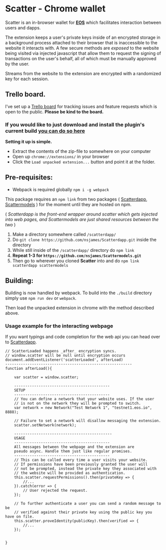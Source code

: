 # Scatter - Chrome wallet


Scatter is an in-browser wallet for **[EOS](https://eos.io/)** which facilitates interaction between users and dapps.

The extension keeps a user's private keys inside of an encrypted storage in a background process attached to their browser that is inaccessible to the website it interacts with. A few secure methods are *exposed* to the website being visited via injected javascript that allow them to request the signing of transactions on the user's behalf, all of which must be manually approved by the user.

Streams from the website to the extension are encrypted with a randomized key for each session.




## Trello board.

I've set up a [Trello board](https://trello.com/b/lP7Sj6eA) for tracking issues and feature requests which is open to the public.
**Please be kind to the board.**


### If you would like to just download and install the plugin's current build [you can do so here](https://github.com/nsjames/Scatter/raw/master/scatter.zip)

**Setting it up is simple.**
* Extract the contents of the zip-file to somewhere on your computer
* Open up `chrome://extensions/` in your browser
* Click the `Load unpacked extension...` button and point it at the folder.




## Pre-requisites:

* Webpack is required globally `npm i -g webpack`

This package requires an `npm link` from two packages 
( [Scatterdapp](https://github.com/nsjames/Scatterdapp), 
[Scattermodels](https://github.com/nsjames/Scattermodels) ) 
for the moment until they are hosted on npm. 

( _Scatterdapp is the front-end wrapper around scatter which gets injected into web pages, 
and Scattermodels are just shared resources between the two_ )

1) Make a directory somewhere called `/scatterdapp/`
2) Do `git clone https://github.com/nsjames/Scatterdapp.git` inside the directory
3) While still inside of the `/scatterdapp/` directory do `npm link`
4) **Repeat 1-3 for `https://github.com/nsjames/Scattermodels.git`**
5) Then go to wherever you cloned **Scatter** into and do `npm link scatterdapp scattermodels`


## Building:

Building is now handled by webpack. To build into the `./build` directory simply use `npm run dev` or `webpack`.

Then load the unpacked extension in chrome with the method described above.





### Usage example for the interacting webpage

If you want typings and code completion for the web api you can head over to [Scatterdapp](https://github.com/nsjames/Scatterdapp).

```
// ScatterLoaded happens _after_ encryption syncs.
// window.scatter will be null until encryption occurs
document.addEventListener('scatterLoaded', afterLoad)
---------------------------------------------------------
function afterLoad(){
    
    var scatter = window.scatter;
    
    -------------------------------------------
    SETUP
    -------------------------------------------
    // You can define a network that your website uses. If the user
    // is not on the network they will be prompted to switch.
    var network = new Network("Test Network 1", "testnet1.eos.io", 8888);
    
    // Failure to set a network will disallow messaging the extension.
    scatter.setNetwork(network);
    
    --------------------------------------------
    USAGE
    -------------------------------------------
    All messages between the webpage and the extension are
    pseudo async. Handle them just like regular promises.
    -------------------------------------------
    // This can be called every time a user visits your website.
    // If permissions have been previously granted the user will
    // not be prompted, instead the private key they associated with
    // the website will be provided as authentication.
    this.scatter.requestPermissions().then(privateKey => {
        //...
    }).catch(error => {
        // User rejected the request.
    });
    
    // To further authenticate a user you can send a random message to be
    // verified against their private key using the public key you have on file.
    this.scatter.proveIdentity(publicKey).then(verified => {
        //...
    });
    
    
}
```




